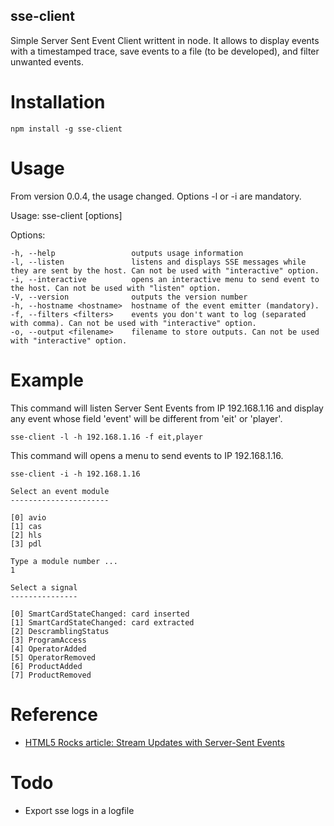 sse-client
----------

Simple Server Sent Event Client writtent in node.
It allows to display events with a timestamped trace, save events to a file (to be developed), and filter unwanted events.

# Installation

```
npm install -g sse-client
```

# Usage

From version 0.0.4, the usage changed. Options -l or -i are mandatory.

Usage: sse-client [options]

  Options:

    -h, --help                 outputs usage information
    -l, --listen               listens and displays SSE messages while they are sent by the host. Can not be used with "interactive" option.
    -i, --interactive          opens an interactive menu to send event to the host. Can not be used with "listen" option.
    -V, --version              outputs the version number
    -h, --hostname <hostname>  hostname of the event emitter (mandatory).
    -f, --filters <filters>    events you don't want to log (separated with comma). Can not be used with "interactive" option.
    -o, --output <filename>    filename to store outputs. Can not be used with "interactive" option.
# Example

This command will listen Server Sent Events from IP 192.168.1.16 and display any event whose field 'event' will be different from 'eit' or 'player'. 

```
sse-client -l -h 192.168.1.16 -f eit,player
```

This command will opens a menu to send events to IP 192.168.1.16. 

```
sse-client -i -h 192.168.1.16

Select an event module
----------------------

[0] avio
[1] cas
[2] hls
[3] pdl

Type a module number ...
1

Select a signal
---------------

[0] SmartCardStateChanged: card inserted
[1] SmartCardStateChanged: card extracted
[2] DescramblingStatus
[3] ProgramAccess
[4] OperatorAdded
[5] OperatorRemoved
[6] ProductAdded
[7] ProductRemoved
```

# Reference

* [HTML5 Rocks article: Stream Updates with Server-Sent Events](http://www.html5rocks.com/en/tutorials/eventsource/basics/?redirect_from_locale=fr)

# Todo

* Export sse logs in a logfile
